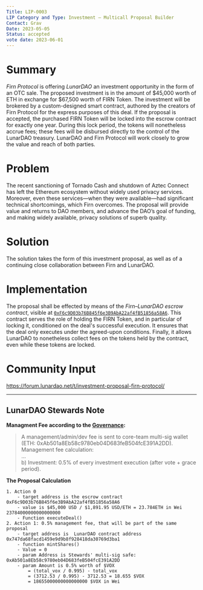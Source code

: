 ```yaml
---
Title: LIP-0003
LIP Category and Type: Investment – Multicall Proposal Builder
Contact: Grav
Date: 2023-05-05
Status: accepted
vote date: 2023-06-01
---
```


# Summary
_Firn Protocol_ is offering _LunarDAO_ an investment opportunity in the form of an OTC sale.
The proposed investment is in the amount of $45,000 worth of ETH in exchange for $67,500 worth of FIRN Token.
The investment will be brokered by a custom-designed smart contract, authored by the creators of Firn Protocol for the express purposes of this deal.
If the proposal is accepted, the purchased FIRN Token will be locked into the escrow contract for exactly one year.
During this lock period, the tokens will nonetheless accrue fees; these fees will be disbursed directly to the control of the LunarDAO treasury.
LunarDAO and Firn Protocol will work closely to grow the value and reach of both parties.

# Problem
The recent sanctioning of Tornado Cash and shutdown of Aztec Connect has left the Ethereum ecosystem without widely used privacy services.
Moreover, even these services—when they were available—had significant technical shortcomings, which Firn overcomes.
The proposal will provide value and returns to DAO members, and advance the DAO’s goal of funding, and making widely available, privacy solutions of superb quality.

# Solution
The solution takes the form of this investment proposal, as well as of a continuing close collaboration between Firn and LunarDAO.

# Implementation
The proposal shall be effected by means of the _Firn–LunarDAO escrow contract_, visible at [`0xF6c9D03b76B845f6e3B9AbA22af4fB51856a58A6`](https://etherscan.io/address/0xF6c9D03b76B845f6e3B9AbA22af4fB51856a58A6#code).
This contract serves the role of holding the FIRN Token, and in particular of locking it, conditioned on the deal's successful execution. It ensures
that the deal only executes under the agreed-upon conditions. Finally, it allows LunarDAO to nonetheless collect fees on the tokens held by the contract, even while these tokens are locked.

# Community Input
https://forum.lunardao.net/t/investment-proposal-firn-protocol/

---

## LunarDAO Stewards Note

**Managment Fee according to the [Governance](https://github.com/lunardao/dao#terminology):**

> A management/admin/dev fee is sent to core-team multi-sig wallet (ETH: 0xAb501a8Eb58c9780eb04D683feB504fcE391A2DD). Management fee calculation:  
> ...  
> b) Investment: 0.5% of every investment execution (after vote + grace period).

**The Proposal Calculation**

```
1. Action 0 
    - target address is the escrow contract 0xF6c9D03b76B845f6e3B9AbA22af4fB51856a58A6
    - value is $45,000 USD / $1,891.95 USD/ETH = 23.784ETH in Wei 23784000000000000000
    - Function executeDeal()
2. Action 1: 0.5% management fee, that will be part of the same proposal
    - target address is  LunarDAO contract address 0x747da68facd1459e9d9b8f928418da30769d3ba1
    - function mintShares()
    - Value = 0
    - param Address is Stewards' multi-sig safe: 0xAb501a8Eb58c9780eb04D683feB504fcE391A2DD
    - param Amount is 0.5% worth of $VOX 
        = (total_vox / 0.995) - total_vox 
        = (3712.53 / 0.995) - 3712.53 = 18.655 $VOX  
        = 18655000000000000000 $VOX in Wei
```

